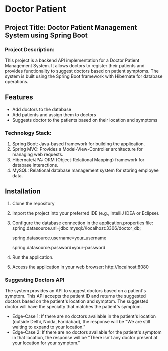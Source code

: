 # Doctor Patient
## Project Title: Doctor Patient Management System using Spring Boot
### Project Description: 
This project is a backend API implementation for a Doctor Patient Management System. It allows doctors to register their patients and provides functionality to suggest doctors based on patient symptoms. The system is built using the Spring Boot framework with Hibernate for database operations.

## Features

- Add doctors to the database
- Add patients and assign them to doctors
- Suggests doctor to the patients based on their location and symptoms


### Technology Stack:
1. Spring Boot: Java-based framework for building the application.
2. Spring MVC: Provides a Model-View-Controller architecture for managing web requests.
3. Hibernate/JPA: ORM (Object-Relational Mapping) framework for database interactions.
4. MySQL: Relational database management system for storing employee data.

## Installation

1. Clone the repository
2. Import the project into your preferred IDE (e.g., IntelliJ IDEA or Eclipse).
3. Configure the database connection in the application.properties file:
   spring.datasource.url=jdbc:mysql://localhost:3306/doctor_db;

   spring.datasource.username=your_username

   spring.datasource.password=your-password

4. Run the application.
5. Access the application in your web browser:
   http://localhost:8080

### Suggesting Doctors API
The system provides an API to suggest doctors based on a patient's symptom. This API accepts the patient ID and returns the suggested doctors based on the patient's location and symptom. The suggested doctor will have the specialty that matches the patient's symptom.
- Edge-Case 1: If there are no doctors available in the patient's location (outside Delhi, Noida, Faridabad), the response will be "We are still waiting to expand to your location."
- Edge-Case 2: If there are no doctors available for the patient's symptom in that location, the response will be "There isn't any doctor present at your location for your symptom."
